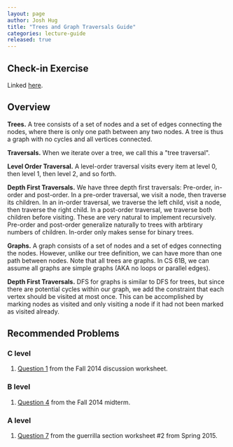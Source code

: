 ```yaml
---
layout: page
author: Josh Hug
title: "Trees and Graph Traversals Guide"
categories: lecture-guide
released: true
---
```



## Check-in Exercise
Linked [here](https://forms.gle/jyHWEXvWBZc3fnEw6).

## Overview

**Trees.** A tree consists of a set of nodes and a set of edges connecting the nodes, where there is only one path between any two nodes. A tree is thus a graph with no cycles and all vertices connected.

**Traversals.** When we iterate over a tree, we call this a "tree traversal".

**Level Order Traversal.** A level-order traversal visits every item at level 0,
then level 1, then level 2, and so forth.

**Depth First Traversals.** We have three depth first traversals: Pre-order,
in-order and post-order. In a pre-order traversal, we visit a node, then
traverse its children. In an in-order traversal, we traverse the left child,
visit a node, then traverse the right child. In a post-order traversal, we
traverse both children before visiting. These are very natural to implement
recursively. Pre-order and post-order generalize naturally to trees with
arbtirary numbers of children. In-order only makes sense for binary trees.

**Graphs.** A graph consists of a set of nodes and a set of edges connecting the nodes. However, unlike our tree definition, we can have more than one path between nodes. Note that all trees are graphs. In CS 61B, we can assume all graphs are simple graphs (AKA no loops or parallel edges).

**Depth First Traversals.** DFS for graphs is similar to DFS for trees, but since there are potential cycles within our graph, we add the constraint that each vertex should be visited at most once. This can be accomplished by marking nodes as visited and only visiting a node if it had not been marked as visited already.

## Recommended Problems

### C level

1. [Question 1](http://inst.eecs.berkeley.edu/~cs61b/fa14/ta-materials/discussion7.pdf) from the Fall 2014 discussion worksheet.

### B level

1. [Question 4](https://d1b10bmlvqabco.cloudfront.net/attach/hx9h4t96ea8qv/h32s1vxe6mb5o0/i7vkubmrxjn0/fa14_mt2.pdf) from the Fall 2014 midterm.

### A level

1. [Question 7](http://datastructur.es/sp15/materials/guerrilla/guerrilla2.pdf) from the guerrilla section worksheet #2 from Spring 2015.
